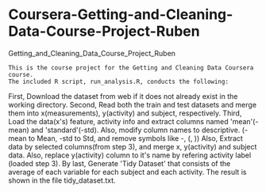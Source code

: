 # Coursera-Getting-and-Cleaning-Data-Course-Project-Ruben
Getting_and_Cleaning_Data_Course_Project_Ruben


    This is the course project for the Getting and Cleaning Data Coursera course.
    The included R script, run_analysis.R, conducts the following:

First, Download the dataset from web if it does not already exist in the working directory.
Second, Read both the train and test datasets and merge them into x(measurements), y(activity) and subject, respectively.
Third, Load the data(x's) feature, activity info and extract columns named 'mean'(-mean) and 'standard'(-std). Also, modify column names to descriptive. (-mean to Mean, -std to Std, and remove symbols like -, (, ))
Also, Extract data by selected columns(from step 3), and merge x, y(activity) and subject data. Also, replace y(activity) column to it's name by refering activity label (loaded step 3).
By last, Generate 'Tidy Dataset' that consists of the average of each variable for each subject and each activity. The result is shown in the file tidy_dataset.txt.
